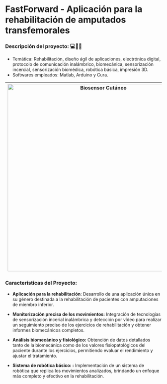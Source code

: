 # FastForward - Aplicación para la rehabilitación de amputados transfemorales

### **Descripción del proyecto: 💻👨‍⚕️**
  - Temática: Rehabilitación, diseño ágil de aplicaciones, electrónica digital, protocolo de comunicación inalámbrico, biomecánica, sensorización incercial, sensorización biomédica, robótica básica, impresión 3D.
  - Softwares empleados: Matlab, Arduino y Cura.

| <img src="https://user-images.githubusercontent.com/79250883/250938412-fedfcded-95ea-4639-ae55-0f261f4f3d31.png" alt="Biosensor Cutáneo" width="600" height="auto"> |Aplicación de teleasistencia para la rehabilitación de pacientes con amputaciones transfemorales. Se realizan informes biomecánicos de tres ejercicios correpsondientes a distintos niveles de rehabilitación en función del nivel de independencia funcional del paciente: a partir de un sistema de sensorización y una plataforma de detección por vídeo de marcadores. Los valores con representados por un sistema de robótica.|
|---|---|


### Características del Proyecto:

- **Aplicación para la rehabilitación**: Desarrollo de una aplicación única en su género destinada a la rehabilitación de pacientes con amputaciones de miembro inferior.

- **Monitorización precisa de los movimientos:** Integración de tecnologías de sensorización incerial inalámbrica y detección por vídeo para realizar un seguimiento preciso de los ejercicios de rehabilitación y obtener informes biomecánicos completos.

- **Análisis biomecánico y fisiológico:** Obtención de datos detallados tanto de la biomecánica como de los valores fisiopatológicos del paciente durante los ejercicios, permitiendo evaluar el rendimiento y ajustar el tratamiento.

- **Sistema de robótica básico: :** Implementación de un sistema de robótica que replica los movimientos analizados, brindando un enfoque más completo y efectivo en la rehabilitación.
